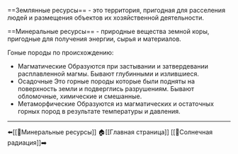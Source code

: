 ==Землянные ресурсы== - это территория, пригодная для расселения людей и размещения объектов их хозяйственной деятельности.

==Минеральные ресурсы== - природные вещества земной коры, пригодные для получения энергии, сырья и материалов.

Гоные породы по происхождению:
- Магматические
    Образуются при застывании и затвердевании расплавленной магмы. Бывают глубинными и излившиеся.
- Осадочные
    Это горные породы которые были подняты на поверхность земли и подверглись разрушениям. Бывают обломочные, химические и смешанные.
- Метаморфические
    Образуются из магматических и остаточных горных пород в результате температуры и давления.
---
⬅️[[📒Минеральные ресурсы]]
🏠[[Главная страница]]
[[📒Солнечная радиация]]➡️